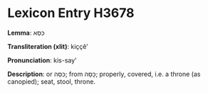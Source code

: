 # Lexicon Entry H3678

**Lemma**: כִּסֵּא

**Transliteration (xlit)**: kiççêʼ

**Pronunciation**: kis-say'

**Description**:
or כִּסֵּה; from כָּסָה; properly, covered, i.e. a throne (as canopied); seat, stool, throne.
